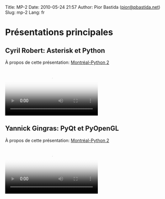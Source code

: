 Title: MP-2
Date: 2010-05-24 21:57
Author: Pior Bastida (pior@pbastida.net)
Slug: mp-2
Lang: fr

<style>#sidebar { display:none;} #content { width: 740px !important; } </style>
Présentations principales
=========================

Cyril Robert: Asterisk et Python
--------------------------------

À propos de cette présentation: [Montréal-Python 2][]   

<video controls poster="http://montrealpython.org/videos/Montreal-Python-2-Cyril-Robert-Asterisk-and-Python.jpg">
<source src="http://montrealpython.org/videos/Montreal-Python-2-Cyril-Robert-Asterisk-and-Python.ogg" type="video/ogg"></source>
<source src="http://montrealpython.org/videos/Montreal-Python-2-Cyril-Robert-Asterisk-and-Python.mp4" type="video/mp4"></source>
Your browser doesn't support HTML5. Please use the download link. If you
use Safari and want to use a libre format, install the Xiph QuickTime
Component at http://www.xiph.org/quicktime </video>

Yannick Gingras: PyQt et PyOpenGL
---------------------------------

À propos de cette présentation: [Montréal-Python 2][]   

<video controls poster="http://montrealpython.org/videos/Montreal-Python-2-Yannick-Gingras-PyQt-PyOpenGL.jpg">
<source src="http://montrealpython.org/videos/Montreal-Python-2-Yannick-Gingras-PyQt-PyOpenGL.ogg" type="video/ogg"></source>
<source src="http://montrealpython.org/videos/Montreal-Python-2-Yannick-Gingras-PyQt-PyOpenGL.mp4" type="video/mp4"></source>
Your browser doesn't support HTML5. Please use the download link. If you
use Safari and want to use a libre format, install the Xiph QuickTime
Component at http://www.xiph.org/quicktime </video>

  [Montréal-Python 2]: http://wiki.montrealpython.org/index.php/Montréal-Python_2
